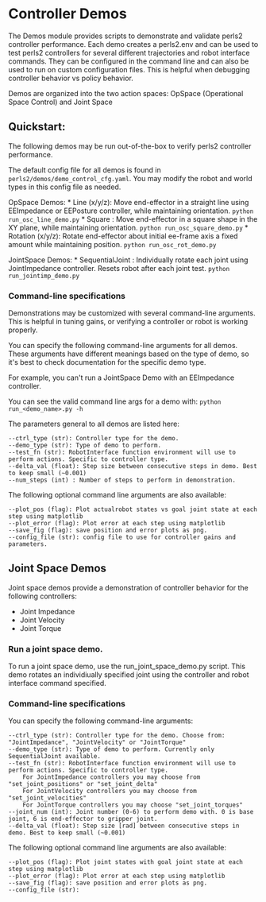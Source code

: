 # Controller Demos

The Demos module provides scripts to demonstrate and validate perls2 controller performance.
Each demo creates a perls2.env and can be used to test perls2 controllers for several
different trajectories and robot interface commands. They can be configured in the command line and
can also be used to run on custom configuration files. This is helpful when debugging controller
behavior vs policy behavior.

Demos are organized into the two action spaces: OpSpace (Operational Space Control) and Joint Space


## Quickstart:
The following demos may be run out-of-the-box to verify perls2 controller performance.

The default config file for all demos is found in `perls2/demos/demo_control_cfg.yaml`.
You may modify the robot and world types in this config file as needed.


OpSpace Demos:
    * Line (x/y/z): Move end-effector in a straight line using EEImpedance or EEPosture controller, while
        maintaining orientation.
        `python run_osc_line_demo.py`
    * Square : Move end-effector in a square shape in the XY plane, while maintaining orientation.
        `python run_osc_square_demo.py`
    * Rotation (x/y/z): Rotate end-effector about initial ee-frame axis a fixed amount while maintaining position.
        `python run_osc_rot_demo.py`


JointSpace Demos:
    * SequentialJoint : Individually rotate each joint using JointImpedance controller. Resets robot
        after each joint test.
        `python run_jointimp_demo.py`





### Command-line specifications
Demonstrations may be customized with several command-line arguments. This is helpful in tuning gains,
or verifying a controller or robot is working properly.

You can specify the following command-line arguments for all demos. These arguments have different meanings based on the type of demo, so it's best to check documentation for the specific demo type.

For example, you can't run a JointSpace Demo with an EEImpedance controller.

You can see the valid command line args for a demo with:
`python run_<demo_name>.py -h`

The parameters general to all demos are listed here:

    --ctrl_type (str): Controller type for the demo.
    --demo_type (str): Type of demo to perform.
    --test_fn (str): RobotInterface function environment will use to perform actions. Specific to controller type.
    --delta_val (float): Step size between consecutive steps in demo. Best to keep small (~0.001)
    --num_steps (int) : Number of steps to perform in demonstration.

The following optional command line arguments are also available:

    --plot_pos (flag): Plot actualrobot states vs goal joint state at each step using matplotlib
    --plot_error (flag): Plot error at each step using matplotlib
    --save_fig (flag): save position and error plots as png.
    --config_file (str): config file to use for controller gains and parameters.

## Joint Space Demos

Joint space demos provide a demonstration of controller behavior for the following controllers:
- Joint Impedance
- Joint Velocity
- Joint Torque

### Run a joint space demo.

To run a joint space demo, use the run_joint_space_demo.py script. This demo rotates an individiually
specified joint using the controller and robot interface command specified.

### Command-line specifications
You can specify the following command-line arguments:

    --ctrl_type (str): Controller type for the demo. Choose from: "JointImpedance", "JointVelocity" or "JointTorque"
    --demo_type (str): Type of demo to perform. Currently only SequentialJoint available.
    --test_fn (str): RobotInterface function environment will use to perform actions. Specific to controller type.
        For JointImpedance controllers you may choose from "set_joint_positions" or "set_joint_delta"
        For JointVelocity controllers you may choose from "set_joint_velocities"
        For JointTorque controllers you may choose "set_joint_torques"
    --joint_num (int): Joint number (0-6) to perform demo with. 0 is base joint, 6 is end-effector to gripper joint.
    --delta_val (float): Step size [rad] between consecutive steps in demo. Best to keep small (~0.001)

The following optional command line arguments are also available:

    --plot_pos (flag): Plot joint states with goal joint state at each step using matplotlib
    --plot_error (flag): Plot error at each step using matplotlib
    --save_fig (flag): save position and error plots as png.
    --config_file (str):

